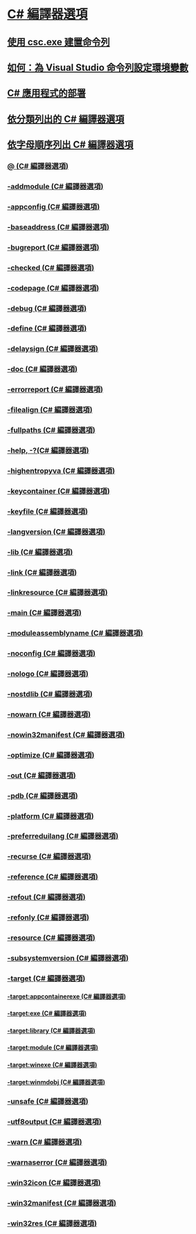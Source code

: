 # [C# 編譯器選項](index.md)
## [使用 csc.exe 建置命令列](command-line-building-with-csc-exe.md)
## [如何：為 Visual Studio 命令列設定環境變數](how-to-set-environment-variables-for-the-visual-studio-command-line.md)
## [C# 應用程式的部署](app-deployment.md)
## [依分類列出的 C# 編譯器選項](listed-by-category.md)
## [依字母順序列出 C# 編譯器選項](listed-alphabetically.md)
### [@ (C# 編譯器選項)](response-file-compiler-option.md)
### [-addmodule (C# 編譯器選項)](addmodule-compiler-option.md)
### [-appconfig (C# 編譯器選項)](appconfig-compiler-option.md)
### [-baseaddress (C# 編譯器選項)](baseaddress-compiler-option.md)
### [-bugreport (C# 編譯器選項)](bugreport-compiler-option.md)
### [-checked (C# 編譯器選項)](checked-compiler-option.md)
### [-codepage (C# 編譯器選項)](codepage-compiler-option.md)
### [-debug (C# 編譯器選項)](debug-compiler-option.md)
### [-define (C# 編譯器選項)](define-compiler-option.md)
### [-delaysign (C# 編譯器選項)](delaysign-compiler-option.md)
### [-doc (C# 編譯器選項)](doc-compiler-option.md)
### [-errorreport (C# 編譯器選項)](errorreport-compiler-option.md)
### [-filealign (C# 編譯器選項)](filealign-compiler-option.md)
### [-fullpaths (C# 編譯器選項)](fullpaths-compiler-option.md)
### [-help, -?(C# 編譯器選項)](help-compiler-option.md)
### [-highentropyva (C# 編譯器選項)](highentropyva-compiler-option.md)
### [-keycontainer (C# 編譯器選項)](keycontainer-compiler-option.md)
### [-keyfile (C# 編譯器選項)](keyfile-compiler-option.md)
### [-langversion (C# 編譯器選項)](langversion-compiler-option.md)
### [-lib (C# 編譯器選項)](lib-compiler-option.md)
### [-link (C# 編譯器選項)](link-compiler-option.md)
### [-linkresource (C# 編譯器選項)](linkresource-compiler-option.md)
### [-main (C# 編譯器選項)](main-compiler-option.md)
### [-moduleassemblyname (C# 編譯器選項)](moduleassemblyname-compiler-option.md)
### [-noconfig (C# 編譯器選項)](noconfig-compiler-option.md)
### [-nologo (C# 編譯器選項)](nologo-compiler-option.md)
### [-nostdlib (C# 編譯器選項)](nostdlib-compiler-option.md)
### [-nowarn (C# 編譯器選項)](nowarn-compiler-option.md)
### [-nowin32manifest (C# 編譯器選項)](nowin32manifest-compiler-option.md)
### [-optimize (C# 編譯器選項)](optimize-compiler-option.md)
### [-out (C# 編譯器選項)](out-compiler-option.md)
### [-pdb (C# 編譯器選項)](pdb-compiler-option.md)
### [-platform (C# 編譯器選項)](platform-compiler-option.md)
### [-preferreduilang (C# 編譯器選項)](preferreduilang-compiler-option.md)
### [-recurse (C# 編譯器選項)](recurse-compiler-option.md)
### [-reference (C# 編譯器選項)](reference-compiler-option.md)
### [-refout (C# 編譯器選項)](refout-compiler-option.md)
### [-refonly (C# 編譯器選項)](refonly-compiler-option.md)
### [-resource (C# 編譯器選項)](resource-compiler-option.md)
### [-subsystemversion (C# 編譯器選項)](subsystemversion-compiler-option.md)
### [-target (C# 編譯器選項)](target-compiler-option.md)
#### [-target:appcontainerexe (C# 編譯器選項)](target-appcontainerexe-compiler-option.md)
#### [-target:exe (C# 編譯器選項)](target-exe-compiler-option.md)
#### [-target:library (C# 編譯器選項)](target-library-compiler-option.md)
#### [-target:module (C# 編譯器選項)](target-module-compiler-option.md)
#### [-target:winexe (C# 編譯器選項)](target-winexe-compiler-option.md)
#### [-target:winmdobj (C# 編譯器選項)](target-winmdobj-compiler-option.md)
### [-unsafe (C# 編譯器選項)](unsafe-compiler-option.md)
### [-utf8output (C# 編譯器選項)](utf8output-compiler-option.md)
### [-warn (C# 編譯器選項)](warn-compiler-option.md)
### [-warnaserror (C# 編譯器選項)](warnaserror-compiler-option.md)
### [-win32icon (C# 編譯器選項)](win32icon-compiler-option.md)
### [-win32manifest (C# 編譯器選項)](win32manifest-compiler-option.md)
### [-win32res (C# 編譯器選項)](win32res-compiler-option.md)
